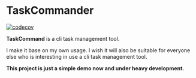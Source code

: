 # TaskCommander

[![codecov](https://codecov.io/gh/xdsoar/TaskCommander/branch/dev/graph/badge.svg)](https://codecov.io/gh/xdsoar/TaskCommander)

**TaskCommand** is a cli task management tool.

I make it base on my own usage. I wish it will also be suitable for everyone else who is interesting in use a cli task management tool.

**This project is just a simple demo now and under heavy development.**  
